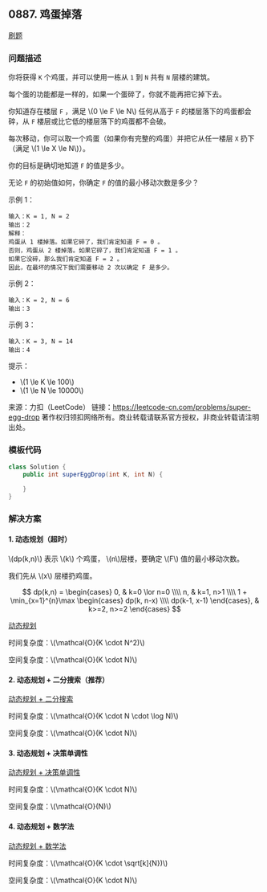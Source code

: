 <script src="https://cdn.bootcss.com/mathjax/2.7.7/MathJax.js?config=TeX-AMS-MML_HTMLorMML"></script>

## 0887. 鸡蛋掉落

[刷题](qu0887/solu/Solution.java)

### 问题描述

你将获得 `K` 个鸡蛋，并可以使用一栋从 `1` 到 `N`  共有 `N` 层楼的建筑。

每个蛋的功能都是一样的，如果一个蛋碎了，你就不能再把它掉下去。

你知道存在楼层 `F` ，满足 \\(0 \le F \le N\\) 任何从高于 `F` 的楼层落下的鸡蛋都会碎，从 `F` 楼层或比它低的楼层落下的鸡蛋都不会破。

每次移动，你可以取一个鸡蛋（如果你有完整的鸡蛋）并把它从任一楼层 `X` 扔下（满足 \\(1 \le X \le N\\)）。

你的目标是确切地知道 `F` 的值是多少。

无论 `F` 的初始值如何，你确定 `F` 的值的最小移动次数是多少？

示例 1：

```
输入：K = 1, N = 2
输出：2
解释：
鸡蛋从 1 楼掉落。如果它碎了，我们肯定知道 F = 0 。
否则，鸡蛋从 2 楼掉落。如果它碎了，我们肯定知道 F = 1 。
如果它没碎，那么我们肯定知道 F = 2 。
因此，在最坏的情况下我们需要移动 2 次以确定 F 是多少。
```

示例 2：

```
输入：K = 2, N = 6
输出：3
```

示例 3：

```
输入：K = 3, N = 14
输出：4
```

 

提示：

* \\(1 \le K \le 100\\)
* \\(1 \le N \le 10000\\)

来源：力扣（LeetCode）
链接：https://leetcode-cn.com/problems/super-egg-drop
著作权归领扣网络所有。商业转载请联系官方授权，非商业转载请注明出处。

### 模板代码

``` java
class Solution {
    public int superEggDrop(int K, int N) {

    }
}
```

### 解决方案

#### 1. 动态规划（超时）

\\(dp(k,n)\\) 表示 \\(k\\) 个鸡蛋， \\(n\\)层楼，要确定 \\(F\\) 值的最小移动次数。

我们先从 \\(x\\) 层楼扔鸡蛋。

$$
dp(k,n) = 
\begin{cases}
0, & k=0 \lor n=0 \\\\
n, & k=1, n>1 \\\\
1 + \min_{x=1}^{n}\max
\begin{cases}
dp(k, n-x) \\\\
dp(k-1, x-1)
\end{cases}, & k>=2, n>=2
\end{cases}
$$

[动态规划](qu0887/solu1/Solution.java)

时间复杂度：\\(\mathcal{O}(K \cdot N^2)\\)

空间复杂度：\\(\mathcal{O}(K \cdot N)\\)

#### 2. 动态规划 + 二分搜索（推荐）

[动态规划 + 二分搜索](qu0887/solu2/Solution.java)

时间复杂度：\\(\mathcal{O}(K \cdot N \cdot \log N)\\)

空间复杂度：\\(\mathcal{O}(K \cdot N)\\)

#### 3. 动态规划 + 决策单调性

[动态规划 + 决策单调性](qu0887/solu3/Solution.java)

时间复杂度：\\(\mathcal{O}(K \cdot N)\\)

空间复杂度：\\(\mathcal{O}(N)\\)


#### 4. 动态规划 + 数学法

[动态规划 + 数学法](qu0887/solu4/Solution.java)

时间复杂度：\\(\mathcal{O}(K \cdot \sqrt[k]{N})\\)

空间复杂度：\\(\mathcal{O}(K \cdot N)\\)
